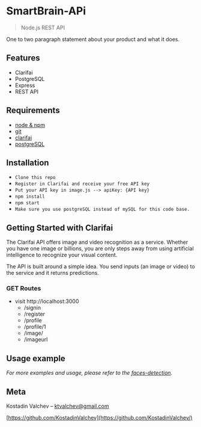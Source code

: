 # SmartBrain-APi
> Node.js REST API

One to two paragraph statement about your product and what it does.

## Features

* Clarifai
* PostgreSQL
* Express
* REST API

## Requirements

* [node & npm](https://nodejs.org/en/)
* [git](https://www.robinwieruch.de/git-essential-commands/)
* [clarifai](https://www.npmjs.com/package/clarifai/)
* [postgreSQL](https://www.npmjs.com/package/pg/)

## Installation

* `Clone this repo`
* `Register in Clarifai and receive your free API key`
* `Put your API key in image.js --> apiKey: {API key}`
* `npm install`
* `npm start`
* `Make sure you use postgreSQL instead of mySQL for this code base.`

## Getting Started with Clarifai

The Clarifai API offers image and video recognition as a service. Whether you have one image or billions, you are only steps away from using artificial intelligence to recognize your visual content.

The API is built around a simple idea. You send inputs (an image or video) to the service and it returns predictions.


### GET Routes

* visit http://localhost:3000
  * /signin
  * /register
  * /profile
  * /profile/1
  * /image/
  * /imageurl

## Usage example

_For more examples and usage, please refer to the [faces-detection][faces-detection]._

## Meta

Kostadin Valchev – ktvalchev@gmail.com

[https://github.com/KostadinValchev](https://github.com/KostadinValchev/)

<!-- Markdown link & img dfn's -->
[faces-detection]: https://faces-detection.herokuapp.com/